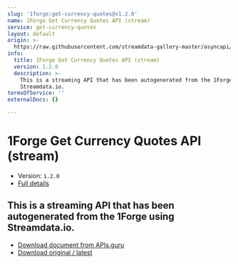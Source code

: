 ```yaml
---
slug: '1forge:get-currency-quotes@v1.2.0'
name: 1Forge Get Currency Quotes API (stream)
service: get-currency-quotes
layout: default
origin: >-
  https://raw.githubusercontent.com/streamdata-gallery-master/asyncapi/master/_listings/1forge/1forge-get-currency-quotes-api-stream-async.md
info:
  title: 1Forge Get Currency Quotes API (stream)
  version: 1.2.0
  description: >-
    This is a streaming API that has been autogenerated from the 1Forge using
    Streamdata.io.
termsOfService: ''
externalDocs: {}

---
```

# 1Forge Get Currency Quotes API (stream)

* Version: `1.2.0`
* [Full details](../html/1forge:get-currency-quotes@v1.2.0.html)



## This is a streaming API that has been autogenerated from the 1Forge using Streamdata.io.



* [Download document from APIs.guru](https://raw.githubusercontent.com/APIs-guru/asyncapi-directory/master/docs/APIs/1forge%3Aget-currency-quotes%40v1.2.0.yaml)
* [Download original / latest](https://raw.githubusercontent.com/streamdata-gallery-master/asyncapi/master/_listings/1forge/1forge-get-currency-quotes-api-stream-async.md)

<script type="application/ld+json">
{
  "@context": "http://schema.org/",
  "@type": "WebAPI",
  "description": "This is a streaming API that has been autogenerated from the 1Forge using Streamdata.io.",
  "documentation": "",

  "name": "1Forge Get Currency Quotes API (stream)"
}
</script>

